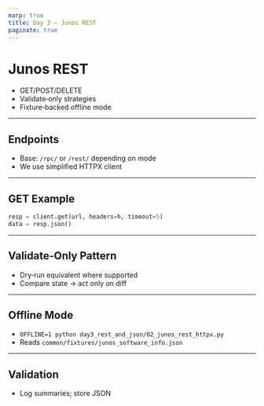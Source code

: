 ```yaml
---
marp: true
title: Day 3 — Junos REST
paginate: true
---
```


# Junos REST

- GET/POST/DELETE
- Validate‑only strategies
- Fixture‑backed offline mode

---

## Endpoints

- Base: `/rpc/` or `/rest/` depending on mode
- We use simplified HTTPX client

---

## GET Example

```python
resp = client.get(url, headers=h, timeout=5)
data = resp.json()
```

---

## Validate‑Only Pattern

- Dry‑run equivalent where supported
- Compare state → act only on diff

---

## Offline Mode

- `OFFLINE=1 python day3_rest_and_json/02_junos_rest_httpx.py`
- Reads `common/fixtures/junos_software_info.json`

---

## Validation

- Log summaries; store JSON

